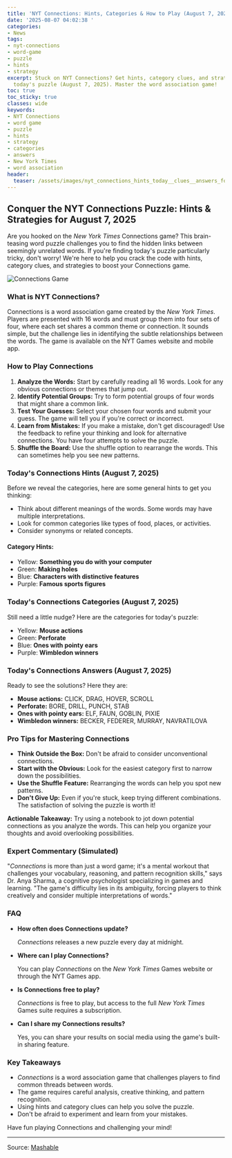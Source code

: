 ```yaml
---
title: 'NYT Connections: Hints, Categories & How to Play (August 7, 2025)'
date: '2025-08-07 04:02:38 '
categories:
- News
tags:
- nyt-connections
- word-game
- puzzle
- hints
- strategy
excerpt: Stuck on NYT Connections? Get hints, category clues, and strategies to solve
  today's puzzle (August 7, 2025). Master the word association game!
toc: true
toc_sticky: true
classes: wide
keywords:
- NYT Connections
- word game
- puzzle
- hints
- strategy
- categories
- answers
- New York Times
- word association
header:
  teaser: /assets/images/nyt_connections_hints_today__clues__answers_for_au_20250807040238.jpg
---
```


## Conquer the NYT Connections Puzzle: Hints & Strategies for August 7, 2025

Are you hooked on the *New York Times* Connections game? This brain-teasing word puzzle challenges you to find the hidden links between seemingly unrelated words. If you're finding today's puzzle particularly tricky, don't worry! We're here to help you crack the code with hints, category clues, and strategies to boost your Connections game.

![Connections Game](https://helios-i.mashable.com/imagery/articles/07qHdGpyyCVpVNryKQRh02N/hero-image.jpg)

### What is NYT Connections?

Connections is a word association game created by the *New York Times*. Players are presented with 16 words and must group them into four sets of four, where each set shares a common theme or connection. It sounds simple, but the challenge lies in identifying the subtle relationships between the words. The game is available on the NYT Games website and mobile app.

### How to Play Connections

1.  **Analyze the Words:** Start by carefully reading all 16 words. Look for any obvious connections or themes that jump out.
2.  **Identify Potential Groups:** Try to form potential groups of four words that might share a common link.
3.  **Test Your Guesses:** Select your chosen four words and submit your guess. The game will tell you if you're correct or incorrect.
4.  **Learn from Mistakes:** If you make a mistake, don't get discouraged! Use the feedback to refine your thinking and look for alternative connections. You have four attempts to solve the puzzle.
5.  **Shuffle the Board:** Use the shuffle option to rearrange the words. This can sometimes help you see new patterns.

### Today's Connections Hints (August 7, 2025)

Before we reveal the categories, here are some general hints to get you thinking:

*   Think about different meanings of the words. Some words may have multiple interpretations.
*   Look for common categories like types of food, places, or activities.
*   Consider synonyms or related concepts.

#### Category Hints:

*   Yellow: **Something you do with your computer**
*   Green: **Making holes**
*   Blue: **Characters with distinctive features**
*   Purple: **Famous sports figures**

### Today's Connections Categories (August 7, 2025)

Still need a little nudge? Here are the categories for today's puzzle:

*   Yellow: **Mouse actions**
*   Green: **Perforate**
*   Blue: **Ones with pointy ears**
*   Purple: **Wimbledon winners**

### Today's Connections Answers (August 7, 2025)

Ready to see the solutions? Here they are:

*   **Mouse actions:** CLICK, DRAG, HOVER, SCROLL
*   **Perforate:** BORE, DRILL, PUNCH, STAB
*   **Ones with pointy ears:** ELF, FAUN, GOBLIN, PIXIE
*   **Wimbledon winners:** BECKER, FEDERER, MURRAY, NAVRATILOVA

### Pro Tips for Mastering Connections

*   **Think Outside the Box:** Don't be afraid to consider unconventional connections.
*   **Start with the Obvious:** Look for the easiest category first to narrow down the possibilities.
*   **Use the Shuffle Feature:** Rearranging the words can help you spot new patterns.
*   **Don't Give Up:** Even if you're stuck, keep trying different combinations. The satisfaction of solving the puzzle is worth it!

**Actionable Takeaway:** Try using a notebook to jot down potential connections as you analyze the words. This can help you organize your thoughts and avoid overlooking possibilities.

### Expert Commentary (Simulated)

"*Connections* is more than just a word game; it's a mental workout that challenges your vocabulary, reasoning, and pattern recognition skills," says Dr. Anya Sharma, a cognitive psychologist specializing in games and learning. "The game's difficulty lies in its ambiguity, forcing players to think creatively and consider multiple interpretations of words."

### FAQ

*   **How often does Connections update?**

    *Connections* releases a new puzzle every day at midnight.
*   **Where can I play Connections?**

    You can play *Connections* on the *New York Times* Games website or through the NYT Games app.
*   **Is Connections free to play?**

    *Connections* is free to play, but access to the full *New York Times* Games suite requires a subscription.
*   **Can I share my Connections results?**

    Yes, you can share your results on social media using the game's built-in sharing feature.

### Key Takeaways

*   *Connections* is a word association game that challenges players to find common threads between words.
*   The game requires careful analysis, creative thinking, and pattern recognition.
*   Using hints and category clues can help you solve the puzzle.
*   Don't be afraid to experiment and learn from your mistakes.

Have fun playing Connections and challenging your mind!

---

Source: [Mashable](https://mashable.com/article/nyt-connections-hint-answer-today-august-7-2025)